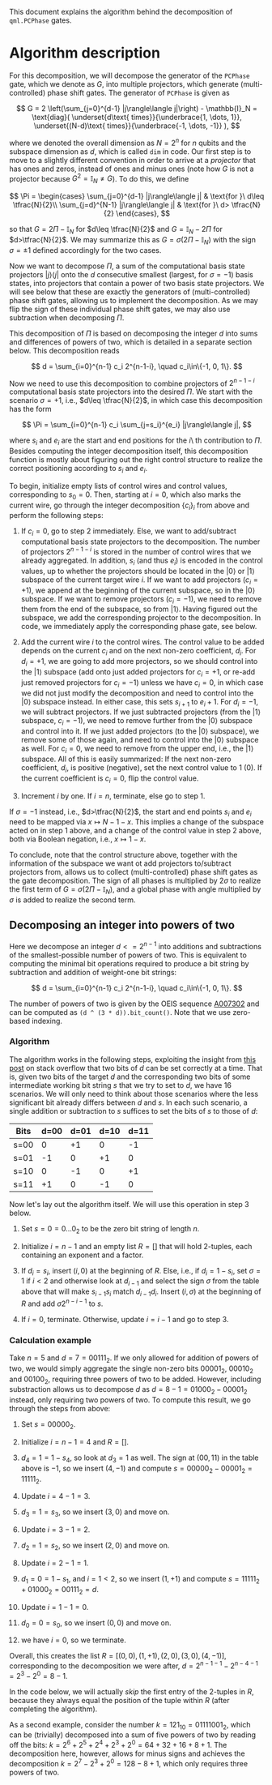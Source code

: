 This document explains the algorithm behind the decomposition of `qml.PCPhase` gates.

# Algorithm description

For this decomposition, we will decompose the generator of the `PCPhase` gate,
which we denote as $G$, into multiple projectors, which generate (multi-controlled)
phase shift gates. The generator of `PCPhase` is given as 


$$
G = 2 \left(\sum_{j=0}^{d-1} |j\rangle\langle j|\right) - \mathbb{I}_N
= \text{diag}(
\underset{d\text{ times}}{\underbrace{1, \dots, 1}},
\underset{(N-d)\text{ times}}{\underbrace{-1, \dots, -1}}
),
$$

where we denoted the overall dimension as $N=2^n$ for $n$ qubits and the
subspace dimension as $d$, which is called `dim` in code.
Our first step is to move to a slightly different convention in order to arrive at a
*projector* that has ones and zeros, instead of ones and
minus ones (note how $G$ is not a projector because $G^2=\mathbb{I}_N\neq G$).
To do this, we define

$$
\Pi = \begin{cases}
    \sum_{j=0}^{d-1} |j\rangle\langle j| & \text{for }\ d\leq \tfrac{N}{2}\\
    \sum_{j=d}^{N-1} |j\rangle\langle j| & \text{for }\ d> \tfrac{N}{2}
\end{cases},
$$

so that $G=2\Pi -\mathbb{I}_N$ for $d\leq \tfrac{N}{2}$ and
$G=\mathbb{I}_N - 2 \Pi$ for $d>\tfrac{N}{2}$. We may summarize
this as $G=\sigma (2\Pi -\mathbb{I}_N)$ with the sign $\sigma=\pm 1$
defined accordingly for the two cases.

Now we want to decompose $\Pi$, a sum of the computational basis state projectors
$|j\rangle\langle j|$ onto the $d$ consecutive smallest (largest, for
$\sigma=-1$) basis states,
into projectors that contain a power of two basis state projectors. We will see below that
these are exactly the generators of (multi-controlled) phase shift gates, allowing us
to implement the decomposition. As we may flip the sign of these individual phase shift
gates, we may also use subtraction when decomposing $\Pi$.

This decomposition of $\Pi$ is based on decomposing the integer $d$ into sums
and differences of powers of two, which is detailed in a separate section below. This
decomposition reads

$$
d = \sum_{i=0}^{n-1} c_i 2^{n-1-i}, \quad c_i\in\{-1, 0, 1\}.
$$

Now we need to use this decomposition to combine projectors of $2^{n-1-i}$
computational basis state projectors into the desired $\Pi$.
We start with the scenario $\sigma=+1$, i.e., $d\leq \tfrac{N}{2}$, in which
case this decomposition has the form

$$
\Pi = \sum_{i=0}^{n-1} c_i \sum_{j=s_i}^{e_i} |j\rangle\langle j|,
$$

where $s_i$ and $e_i$ are the start and end positions
for the $i$\ th contribution to $\Pi$.
Besides computing the integer decomposition itself, this decomposition function is mostly
about figuring out the right control structure to realize the correct positioning
according to $s_i$ and $e_i$.

To begin, initialize empty lists of control wires and control values, corresponding
to $s_0=0$. Then, starting at $i=0$, which also marks the current wire,
go through the integer decomposition $\{c_i\}_i$ from above and perform the
following steps:

1. If $c_i=0$, go to step 2 immediately. Else, we want to
   add/subtract computational basis state projectors to the decomposition. The number of
   projectors $2^{n-1-i}$ is stored in the number of control wires that we already
   aggregated. In addition, $s_i$ (and thus $e_i$) is encoded in the control
   values, up to whether the projectors should be located in the $|0\rangle$
   or $|1\rangle$ subspace of the current target wire $i$. If we want to
   add projectors ($c_i=+1$), we append at the beginning of the current subspace,
   so in the $|0\rangle$ subspace. If we want to remove projectors ($c_i=-1$),
   we need to remove them from the end of the subspace, so from $|1\rangle$.
   Having figured out the subspace, we add the corresponding projector to the
   decomposition. In code, we immediately apply the corresponding phase gate, see below.

2. Add the current wire $i$ to the control wires. The control value to be added
   depends on the current $c_i$ and on the next non-zero coefficient, $d_i$.
   For $d_i=+1$, we are going to add more projectors, so we should control into
   the $|1\rangle$ subspace (add onto just added projectors for $c_i=+1$,
   or re-add just removed projectors for $c_i=-1$) unless we have $c_i=0$,
   in which case we
   did not just modify the decomposition and need to control into the $|0\rangle$
   subspace instead. In either case, this sets $s_{i+1}$ to $e_i+1$.
   For $d_i=-1$, we will subtract projectors. If we just subtracted projectors (from
   the $|1\rangle$ subspace, $c_i=-1$), we need to remove further from the
   $|0\rangle$ subspace and control into it. If we just added projectors (to the
   $|0\rangle$ subspace), we remove some of those again, and need to control into
   the $|0\rangle$ subspace as well. For $c_i=0$, we need to remove from
   the upper end, i.e., the $|1\rangle$ subspace.
   All of this is easily summarized: If the next non-zero coefficient, $d_i$,
   is positive (negative), set the next control value to $1$ ($0$). If
   the current coefficient is $c_i=0$, flip the control value.

3. Increment $i$ by one. If $i=n$, terminate, else go to step 1.

If $\sigma=-1$ instead, i.e., $d>\tfrac{N}{2}$, the start and end points
$s_i$ and $e_i$ need to be mapped via $x\mapsto N-1-x$. This
implies a change of the subspace acted on in step 1 above, and a change of the control
value in step 2 above, both via Boolean negation, i.e., $x\mapsto 1-x$.

To conclude, note that the control structure above, together with the information of
the subspace we want ot add projectors to/subtract projectors from, allows us to
collect (multi-controlled) phase shift gates as the gate decomposition.
The sign of all phases is multiplied by $2\sigma$ to realize the first term of
$G=\sigma(2\Pi -\mathbb{I}_N)$, and a global phase with angle multiplied by
$\sigma$ is added to realize the second term.

## Decomposing an integer into powers of two

Here we decompose an integer $d<=2^{n-1}$ into additions and subtractions of the
smallest-possible number of powers of two.
This is equivalent to computing the minimal bit operations required to produce
a bit string by subtraction and addition of weight-one bit strings:


$$
d = \sum_{i=0}^{n-1} c_i 2^{n-1-i}, \quad c_i\in\{-1, 0, 1\}.
$$

The number of powers of two is given by the OEIS sequence
[A007302](https://oeis.org/A007302) and can be computed as
`(d ^ (3 * d)).bit_count()`. Note that we use zero-based indexing.

### Algorithm

The algorithm works in the following steps, exploiting the insight from
[this post](https://stackoverflow.com/questions/57797157/minimum-number-of-powers-of-2-to-get-an-integer/57805889#57805889>) on stack overflow that two bits of $d$ can be set
correctly at a time. That is, given two bits of the target $d$ and the
corresponding two bits of some intermediate working bit string $s$ that we try
to set to $d$, we have 16 scenarios. We will only need to think about those
scenarios where the less significant bit already differs between $d$ and
$s$. In each such scenario, a single addition or subtraction to $s$
suffices to set the bits of $s$ to those of $d$:

| Bits | d=00 | d=01 | d=10 | d=11 |
|------|------|------|------|------|
| s=00 | 0    | +1   | 0    | -1   |
| s=01 | -1   | 0    | +1   | 0    |
| s=10 | 0    | -1   | 0    | +1   |
| s=11 | +1   | 0    | -1   | 0    |

Now let's lay out the algorithm itself. We will use this operation in step 3 below.

1. Set $s=0=0\dots 0_2$ to be the zero bit string of length $n$.

2. Initialize $i=n-1$ and an empty list $R=[]$ that will hold 2-tuples, each
   containing an exponent and a factor.

3. If $d_i=s_i$, insert $(i, 0)$ at the beginning of $R$.
   Else, i.e., if $d_i=1-s_i$, set $\sigma=1$ if $i<2$ and otherwise
   look at $d_{i-1}$ and select the sign $\sigma$ from the table above that
   will make $s_{i-1}s_i$ match $d_{i-1}d_i$.
   Insert $(i, \sigma)$ at the beginning of $R$ and add $\sigma 2^{n-i-1}$
   to $s$.

4. If $i=0$, terminate. Otherwise, update $i=i-1$ and go to step 3.

### Calculation example

Take $n=5$ and $d=7=00111_2$. If we only allowed for addition of powers of two,
we would simply aggregate the single non-zero bits $00001_2$, $00010_2$ and
$00100_2$, requiring three powers of two to be added. However, including substraction
allows us to decompose $d$ as $d=8-1=01000_2 - 00001_2$ instead, only
requiring two powers of two.
To compute this result, we go through the steps from above:

1. Set $s=00000_2$.

2. Initialize $i=n-1=4$ and $R=[]$.

3. $d_4=1=1-s_4$, so look at $d_3=1$ as well. The sign at $(00, 11)$
   in the table above is $-1$, so we insert $(4, -1)$
   and compute $s=00000_2 - 00001_2=11111_2$.

4. Update $i=4-1=3$.

5. $d_3=1=s_3$, so we insert $(3, 0)$ and move on.

6. Update $i=3-1=2$.

7. $d_2=1=s_2$, so we insert $(2, 0)$ and move on.

8. Update $i=2-1=1$.

9. $d_1=0=1-s_1$, and $i=1<2$, so we insert $(1, +1)$
   and compute $s=11111_2 + 01000_2=00111_2=d$.

10. Update $i=1-1=0$.

11. $d_0=0=s_0$, so we insert $(0, 0)$ and move on.

12. we have $i=0$, so we terminate.

Overall, this creates the list $R=[(0,0), (1,+1), (2, 0), (3, 0), (4, -1)]$,
corresponding to the decomposition we were after,
$d=2^{n-1-1} - 2^{n-4-1}=2^3-2^0=8-1$.

In the code below, we will actually *skip* the first entry of the 2-tuples in
$R$, because they always equal the position of the tuple within $R$
(after completing the algorithm).

As a second example, consider the number
$k=121_{10}=01111001_2$, which can be (trivially) decomposed into a sum of
five powers of two by reading off the bits:
$k = 2^6 + 2^5 + 2^4 + 2^3 + 2^0 = 64 + 32 + 16 + 8 + 1$.
The decomposition here, however, allows for minus signs and achieves the decomposition
$k = 2^7 - 2^3 + 2^0 = 128 - 8 + 1$, which only requires three powers of two.
